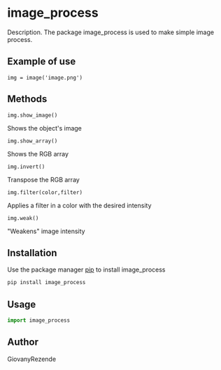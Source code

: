 # image_process

Description. 
The package image_process is used to make simple image process.

## Example of use

```
img = image('image.png')
```

## Methods

```
img.show_image()
```
Shows the object's image

```
img.show_array()
```
Shows the RGB array

```
img.invert()
```
Transpose the RGB array

```
img.filter(color,filter)
```
Applies a filter in a color with the desired intensity

```
img.weak()
```
"Weakens" image intensity

## Installation

Use the package manager [pip](https://pip.pypa.io/en/stable/) to install image_process

```bash
pip install image_process
```

## Usage

```python
import image_process
```

## Author
GiovanyRezende
